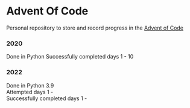 # Advent Of Code

Personal repository to store and record progress in the [Advent of Code](https://adventofcode.com)

### 2020
Done in Python
Successfully completed days 1 - 10


### 2022
Done in Python 3.9
<br>
Attempted days 1 - 
<br>
Successfully completed days 1 - 